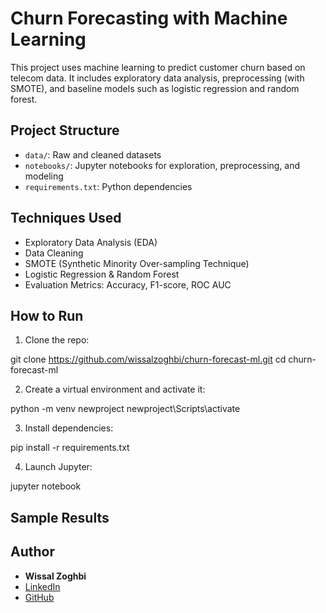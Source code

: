 # Churn Forecasting with Machine Learning

This project uses machine learning to predict customer churn based on telecom data. It includes exploratory data analysis, preprocessing (with SMOTE), and baseline models such as logistic regression and random forest.

## Project Structure

- `data/`: Raw and cleaned datasets
- `notebooks/`: Jupyter notebooks for exploration, preprocessing, and modeling
- `requirements.txt`: Python dependencies

## Techniques Used

- Exploratory Data Analysis (EDA)
- Data Cleaning
- SMOTE (Synthetic Minority Over-sampling Technique)
- Logistic Regression & Random Forest
- Evaluation Metrics: Accuracy, F1-score, ROC AUC

## How to Run

1. Clone the repo:

git clone https://github.com/wissalzoghbi/churn-forecast-ml.git
cd churn-forecast-ml

2. Create a virtual environment and activate it:

python -m venv newproject
newproject\Scripts\activate

3. Install dependencies:

pip install -r requirements.txt

4. Launch Jupyter:

jupyter notebook

## Sample Results

## Author

- **Wissal Zoghbi**
- [LinkedIn](https://www.linkedin.com/in/wissal-zoghbi)
- [GitHub](https://github.com/wissalzoghbi)
